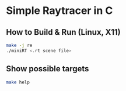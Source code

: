 # Simple Raytracer in C
## How to Build & Run (Linux, X11)
```sh
make -j re
./miniRT <.rt scene file>
```
## Show possible targets
```sh
make help
```
